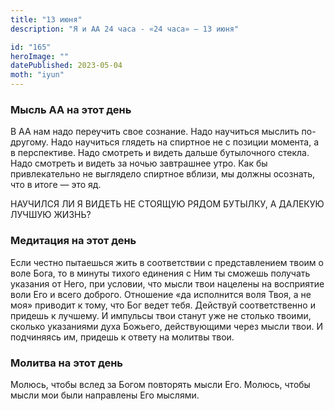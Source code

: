 ```yaml
---
title: "13 июня"
description: "Я и АА 24 часа - «24 часа» — 13 июня"

id: "165"
heroImage: ""
datePublished: 2023-05-04
moth: "iyun"
---
```


### Мысль АА на этот день

В АА нам надо переучить свое сознание. Надо научиться мыслить по-другому. Надо
научиться глядеть на спиртное не с позиции момента, а в перспективе. Надо
смотреть и видеть дальше бутылочного стекла. Надо смотреть и видеть за ночью
завтрашнее утро. Как бы привлекательно не выглядело спиртное вблизи, мы должны
осознать, что в итоге — это яд.

НАУЧИЛСЯ ЛИ Я ВИДЕТЬ НЕ СТОЯЩУЮ РЯДОМ БУТЫЛКУ, А ДАЛЕКУЮ ЛУЧШУЮ ЖИЗНЬ?

### Медитация на этот день

Если честно пытаешься жить в соответствии с представлением твоим о воле Бога,
то в минуты тихого единения с Ним ты сможешь получать указания от Него, при
условии, что мысли твои нацелены на восприятие воли Его и всего доброго.
Отношение «да исполнится воля Твоя, а не моя» приводит к тому, что Бог ведет
тебя. Действуй соответственно и придешь к лучшему. И импульсы твои станут уже
не столько твоими, сколько указаниями духа Божьего, действующими через мысли
твои. И подчиняясь им, придешь к ответу на молитвы твои.

### Молитва на этот день

Молюсь, чтобы вслед за Богом повторять мысли Его. Молюсь, чтобы мысли мои были
направлены Его мыслями.
